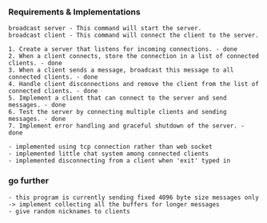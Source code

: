 ### Requirements & Implementations

    broadcast server - This command will start the server.
    broadcast client - This command will connect the client to the server.

    1. Create a server that listens for incoming connections. - done
    2. When a client connects, store the connection in a list of connected clients. - done
    3. When a client sends a message, broadcast this message to all connected clients. - done
    4. Handle client disconnections and remove the client from the list of connected clients. - done
    5. Implement a client that can connect to the server and send messages. - done
    6. Test the server by connecting multiple clients and sending messages. - done
    7. Implement error handling and graceful shutdown of the server. - done

    - implemented using tcp connection rather than web socket
    - implemented little chat system among connected clients
    - implemented disconnecting from a client when 'exit' typed in

### go further

    - this program is currently sending fixed 4096 byte size messages only -> implement collecting all the buffers for longer messages
    - give random nicknames to clients
